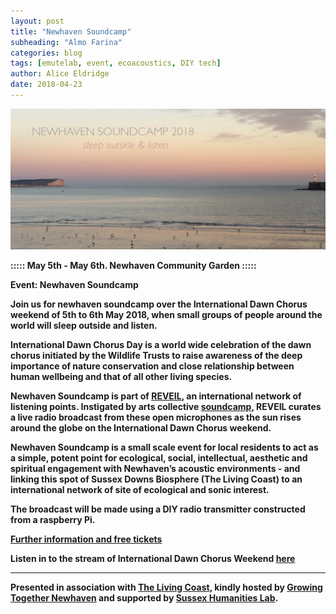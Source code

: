 ```yaml
---
layout: post
title: "Newhaven Soundcamp"
subheading: "Almo Farina"
categories: blog
tags: [emutelab, event, ecoacoustics, DIY tech]
author: Alice Eldridge
date: 2018-04-23
---
```


![soundcamp](/img/westbeach_text.jpg)

<b> :::::  May 5th - May 6th. Newhaven Community Garden :::::   <b>

<b> Event: Newhaven Soundcamp

Join us for newhaven soundcamp over the International Dawn Chorus weekend of 5th to 6th May 2018, when small groups of people around the world will sleep outside and listen.

International Dawn Chorus Day is a world wide celebration of the dawn chorus initiated by the Wildlife Trusts to raise awareness of the deep importance of nature conservation and close relationship between human wellbeing and that of all other living species.

Newhaven Soundcamp is part of [REVEIL](http://soundtent.org/soundcamp_reveil.html), an international network of listening points. Instigated by arts collective [soundcamp](http://soundtent.org/soundcamp_about.html), REVEIL curates a live radio broadcast from these open microphones as the sun rises around the globe on the International Dawn Chorus weekend.

Newhaven Soundcamp is a small scale event for local residents to act as a simple, potent point for ecological, social, intellectual, aesthetic and spiritual engagement with Newhaven’s acoustic environments - and linking this spot of Sussex Downs Biosphere (The Living Coast)  to an international network of site of ecological and sonic interest.

The broadcast will be made using a DIY radio transmitter constructed from a raspberry Pi.

[Further information and free tickets](https://www.eventbrite.co.uk/e/soundcamp-newhaven-tickets-45174650596)

Listen in to the stream of International Dawn Chorus Weekend [here](http://streams.soundtent.org/2018/streams)


----
Presented in association with [The Living Coast](https://www.thelivingcoast.org.uk/), kindly hosted by [Growing Together Newhaven](http://growingtogethernewhaven.org/) and supported by [Sussex Humanities Lab](http://www.sussex.ac.uk/shl/).
